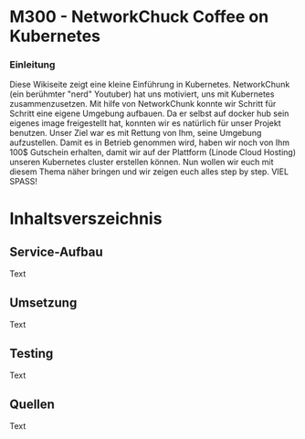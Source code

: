 M300 - NetworkChuck Coffee on Kubernetes
========================================

### Einleitung
Diese Wikiseite zeigt eine kleine Einführung in Kubernetes. NetworkChunk (ein berühmter "nerd" Youtuber) hat uns motiviert, uns mit Kubernetes zusammenzusetzen. Mit hilfe von NetworkChunk konnte wir Schritt für Schritt eine eigene Umgebung aufbauen. Da er selbst auf docker hub sein eigenes image freigestellt hat, konnten wir es natürlich für unser Projekt benutzen. Unser Ziel war es mit Rettung von Ihm, seine Umgebung aufzustellen. Damit es in Betrieb genommen wird, haben wir noch von Ihm 100$ Gutschein erhalten, damit wir auf der Plattform (Linode Cloud Hosting) unseren Kubernetes cluster erstellen können. Nun wollen wir euch mit diesem Thema näher bringen und wir zeigen euch alles step by step. VIEL SPASS!

# Inhaltsverszeichnis

## Service-Aufbau 
Text

## Umsetzung
Text

## Testing
Text

## Quellen
Text

